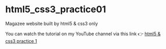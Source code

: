 # html5_css3_practice01

Magazee website built by html5 &amp; css3 only 

You can watch the tutorial on my YouTube channel via this link 👉 [html5 & css3 practice 1](https://www.youtube.com/watch?v=uWdE5hcEY1M&list=PLfDx4cQoUNObnO_xUw0g3bxQxkG_ooH3C)

